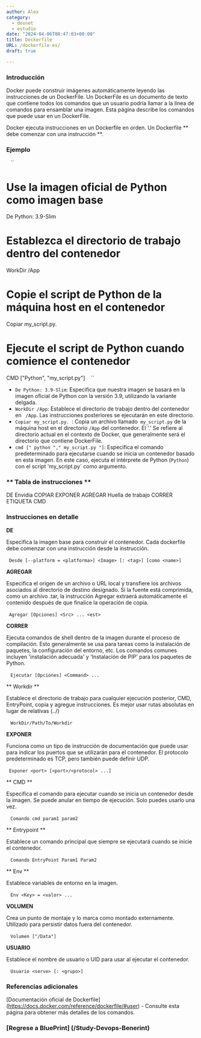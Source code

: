 ```yaml
---
author: Alex
category:
  - devnet
  - estudio
date: "2024-04-06T08:47:03+00:00"
title: Dockerfile
URL: /dockerfile-es/
draft: true

---
```

### Introducción

Docker puede construir imágenes automáticamente leyendo las instrucciones de un DockerFile. Un DockerFile es un documento de texto que contiene todos los comandos que un usuario podría llamar a la línea de comandos para ensamblar una imagen. Esta página describe los comandos que puede usar en un DockerFile.

Docker ejecuta instrucciones en un Dockerfile en orden. Un Dockerfile ** debe comenzar con una instrucción **.

### Ejemplo

`` `` ``
# Use la imagen oficial de Python como imagen base
De Python: 3.9-Slim

# Establezca el directorio de trabajo dentro del contenedor
WorkDir /App

# Copie el script de Python de la máquina host en el contenedor
Copiar my_script.py.

# Ejecute el script de Python cuando comience el contenedor
CMD ["Python", "my_script.py"]
`` `` ``

- `De Python: 3.9-Slim`: Especifica que nuestra imagen se basará en la imagen oficial de Python con la versión 3.9, utilizando la variante delgada.
- `WorkDir /App`: Establece el directorio de trabajo dentro del contenedor en ` /App`. Las instrucciones posteriores se ejecutarán en este directorio.
- `Copiar my_script.py. `: Copia un archivo llamado` my_script.py` de la máquina host en el directorio `/App` del contenedor. El '.' Se refiere al directorio actual en el contexto de Docker, que generalmente será el directorio que contiene DockerFile.
- `cmd [" python "," my_script.py "]`: Especifica el comando predeterminado para ejecutarse cuando se inicia un contenedor basado en esta imagen. En este caso, ejecuta el intérprete de Python (`Python`) con el script 'my_script.py` como argumento.

### ** Tabla de instrucciones **

DE
Envidia
COPIAR
EXPONER
AGREGAR
Huella de trabajo
CORRER
ETIQUETA
CMD

### Instrucciones en detalle

**DE**

Especifica la imagen base para construir el contenedor. Cada dockerfile debe comenzar con una instrucción desde la instrucción.

`` `` ``
Desde [--platform = <platforma>] <Image> [: <tag>] [como <name>]
`` `` ``

**AGREGAR**

Especifica el origen de un archivo o URL local y transfiere los archivos asociados al directorio de destino designado. Si la fuente está comprimida, como un archivo .tar, la instrucción Agregar extraerá automáticamente el contenido después de que finalice la operación de copia.

`` `` ``
Agregar [Opciones] <Src> ... <est>
`` `` ``

**CORRER**

Ejecuta comandos de shell dentro de la imagen durante el proceso de compilación. Esto generalmente se usa para tareas como la instalación de paquetes, la configuración del entorno, etc. Los comandos comunes incluyen 'instalación adecuada' y 'Instalación de PIP' para los paquetes de Python.

`` `` ``
Ejecutar [Opciones] <Command> ...
`` `` ``

** Workdir **

Establece el directorio de trabajo para cualquier ejecución posterior, CMD, EntryPoint, copia y agregue instrucciones. Es mejor usar rutas absolutas en lugar de relativas (../)

`` `` ``
WorkDir/Path/To/Workdir
`` `` ``

**EXPONER**

Funciona como un tipo de instrucción de documentación que puede usar para indicar los puertos que se utilizarán para el contenedor. El protocolo predeterminado es TCP, pero también puede definir UDP.

`` `` ``
Exponer <port> [<port>/<protocol> ...]
`` `` ``

** CMD **

Especifica el comando para ejecutar cuando se inicia un contenedor desde la imagen. Se puede anular en tiempo de ejecución. Solo puedes usarlo una vez.

`` `` ``
Comando cmd param1 param2
`` `` ``

** Entrypoint **

Establece un comando principal que siempre se ejecutará cuando se inicie el contenedor.

`` `` ``
Comando EntryPoint Param1 Param2
`` `` ``

** Env **

Establece variables de entorno en la imagen.

`` `` ``
Env <Key> = <valor> ...
`` `` ``

**VOLUMEN**

Crea un punto de montaje y lo marca como montado externamente. Utilizado para persistir datos fuera del contenedor.

`` `` ``
Volumen ["/Data"]
`` `` ``

**USUARIO**

Establece el nombre de usuario o UID para usar al ejecutar el contenedor.

`` `` ``
Usuario <serve> [: <grupo>]
`` `` ``

### Referencias adicionales

[Documentación oficial de Dockerfile] (https://docs.docker.com/reference/dockerfile/#user) \- Consulte esta página para obtener más detalles de los comandos.

### [Regrese a BluePrint] (/Study-Devops-Benerint)
